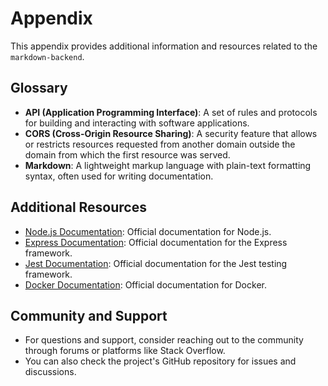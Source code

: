 # Appendix

This appendix provides additional information and resources related to the `markdown-backend`.

## Glossary

- **API (Application Programming Interface)**: A set of rules and protocols for building and interacting with software applications.
- **CORS (Cross-Origin Resource Sharing)**: A security feature that allows or restricts resources requested from another domain outside the domain from which the first resource was served.
- **Markdown**: A lightweight markup language with plain-text formatting syntax, often used for writing documentation.

## Additional Resources

- [Node.js Documentation](https://nodejs.org/en/docs/): Official documentation for Node.js.
- [Express Documentation](https://expressjs.com/en/4x/api.html): Official documentation for the Express framework.
- [Jest Documentation](https://jestjs.io/docs/getting-started): Official documentation for the Jest testing framework.
- [Docker Documentation](https://docs.docker.com/): Official documentation for Docker.

## Community and Support

- For questions and support, consider reaching out to the community through forums or platforms like Stack Overflow.
- You can also check the project's GitHub repository for issues and discussions.
